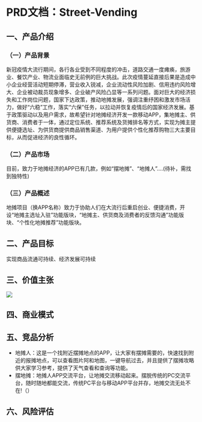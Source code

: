 # PRD文档：Street-Vending

## 一、产品介绍
### （一）产品背景

  新冠疫情大流行期间，各行各业受到不同程度的冲击，道路交通一度瘫痪，旅游业、餐饮产业、物流业面临史无前例的巨大挑战。此次疫情蔓延直接后果是造成中小企业经营活动短期停滞，营业收入锐减，企业流动性风险加剧、信用违约风险增大、企业被动裁员现象增多、企业破产风险凸显等一系列问题。面对巨大的经济损失和工作岗位问题，国家下达政策，推动地摊发展，强调注重纾困和激发市场活力，做好“六稳”工作，落实“六保”任务，以拉动并恢复疫情后的国家经济发展。基于政策驱动以及用户需求，故希望针对地摊经济开发一款移动APP，集地摊主、供货商、消费者于一体，通过定位系统、推荐系统及货摊排名等方式，实现为摊主提供便捷选址、为供货商提供商品销售渠道、为用户提供个性化推荐购物三大主要目标，从而促进经济的良性循环。

### （二）产品市场

目前，致力于地摊经济的APP已有几款，例如“摆地摊”、“地摊人”….(待补，需找到独特性)

### （三）产品概述

地摊项目（换APP名称）致力于协助人们在大流行后重启创业、便捷消费，开设“地摊主选址入驻”功能版块，“地摊主、供货商及消费者的反馈沟通”功能版块、“个性化地摊推荐”功能版块。

## 二、产品目标

 实现商品流通可持续、经济发展可持续

## 三、价值主张

![](https://github.com/Zhou-Yu-Jin/Street-Vending/blob/master/value%20proposition.jpg)</br>

## 四、商业模式

## 五、竞品分析
- 地摊人：这是一个找附近摆摊地点的APP，让大家有摆摊需要的，快速找到附近的报摊地点，可以查看图片阿和地图，一键导航过去，并且提供了摆摊攻略供大家学习参考，提供了天气查看和查询等功能。
- 摆地摊：地摊人APP交流平台，让地摊交流移动起来。摆脱传统的PC交流平台，随时随地都能交流，传统PC平台与移动APP平台并存，地摊交流无处不在!（）

## 六、风险评估
